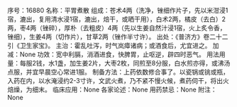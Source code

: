 序号：16880
名称：平胃煮散
组成：苍术4两（洗净，锉细作片子，先以米泔浸1宿，漉出，复用清水浸1宿，漉出，焙干，或晒干用），白术2两，橘皮（去白）2两，枣4两（锉碎），厚朴（去粗皮）4两（先以生姜自然汁浸1宿，火上炙令香，锉细），生姜4两（切作片），甘草2两（锉作半寸许）。
出处：《普济方》卷二十二引《卫生家宝》。
主治：霍乱吐泻，时气岚瘴诸病；或酒食后，尤宜进之。
加减：None
功效：宽中利膈，消酒进食，快脾胃，止呕逆，辟四时恶气。
用法用量：每服2钱，水1盏，加生姜2片，大枣2枚，同煎至8分服，白水煎亦得，或沸汤点服，并宜早晨空心常进1服。
制备方法：上药依数修合事了。以瓷锅或铫或瓶，入药在内，以水淹浸约2-3寸许，文武火煮，乃不紧不慢火候，煮药伺干，将出火焙燥，为细末。
临床应用：None
各家论述：None
用药禁忌：None
附注：None
